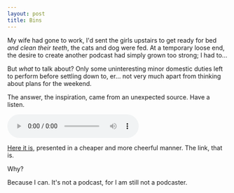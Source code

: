 ```yaml
---
layout: post
title: Bins
---
```


My wife had gone to work, I'd sent the girls upstairs to get ready for bed *and clean their teeth*, the cats and dog were fed.  At a temporary loose end, the desire to create another podcast had simply grown too strong; I had to…

But *what* to talk about?  Only some uninteresting minor domestic duties left to perform before settling down to, er… not very much apart from thinking about plans for the weekend.

The answer, the inspiration, came from an unexpected source.  Have a listen.

<audio src="/sounds/recording-20160129-203525.mp3" controls="controls"> Ah. Your browser does not support my rubbish code, please see below. </audio>

[Here it is](/sounds/recording-20160129-203525.mp3), presented in a cheaper and more cheerful manner.  The link, that is.

Why?

Because I can.  It's not a podcast, for I am still not a podcaster.
